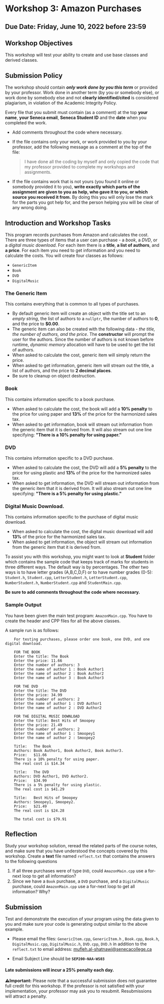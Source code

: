 # Workshop 3: Amazon Purchases
## Due Date: Friday, June 10, 2022 before 23:59
## Workshop Objectives  
This workshop will test your ability to create and use base classes and derived classes.

## Submission Policy
The workshop should contain ***only work done by you this term*** or provided by your professor.  Work done in another term (by you or somebody else), or work done by somebody else and not **clearly identified/cited** is considered plagiarism, in violation of the Academic Integrity Policy.

Every file that you submit must contain (as a comment) at the top **your name**, **your Seneca email**, **Seneca Student ID** and the **date** when you completed the work.

- Add comments throughout the code where necessary.

- If the file contains only your work, or work provided to you by your professor, add the following message as a comment at the top of the file:

    > I have done all the coding by myself and only copied the code that my professor provided to complete my workshops and assignments.

- If the file contains work that is not yours (you found it online or somebody provided it to you), **write exactly which parts of the assignment are given to you as help, who gave it to you, or which source you received it from.**  By doing this you will only lose the mark for the parts you got help for, and the person helping you will be clear of any wrong doing.

## Introduction and Workshop Tasks
This program records purchases from Amazon and calculates the cost. There are three types of items that a user can purchase - a *book*, a *DVD*, or a *digital music download*. For each item there is a **title**, **a list of authors**, and **a price**. For each item you need to get information and you need to calculate the costs. You will create four classes as follows:
- `GenericItem`
- `Book`
- `DVD`
- `DigitalMusic`

### The Generic Item
This contains everything that is common to all types of purchases.
- By default generic item will create an object with the title set to an *empty string*, the list of authors to a `nullptr`, the number of authors to **0**, and the price to **$0.00**.
- The generic item can also be created with the following data - *the title, the number of authors, and the price*. The **constructor** will prompt the user for the authors. Since the number of authors is not known before runtime, *dynamic memory* allocation will have to be used to get the list of authors.
- When asked to calculate the cost, generic item will simply return the price.
- When asked to get information, generic item will stream out the title, a list of authors, and the price to **2 decimal places**.
- Be sure to cleanup on object destruction.

### Book
This contains information specific to a book purchase.
- When asked to calculate the cost, the book will add a **10% penalty** to the price for using paper and **13%** of the price for the harmonized sales tax.
- When asked to get information, book will stream out information from the generic item that it is derived from. It will also stream out one line specifying: **"There is a 10% penalty for using paper."**

### DVD
This contains information specific to a DVD purchase.
- When asked to calculate the cost, the DVD will add a **5% penalty** to the price for using plastic and **13%** of the price for the harmonized sales tax.
- When asked to get information, the DVD will stream out information from the generic item that it is derived from. It will also stream out one line specifying: **"There is a 5% penalty for using plastic."**

### Digital Music Download.
This contains information specific to the purchase of digital music download.
- When asked to calculate the cost, the digital music download will add **13%** of the price for the harmonized sales tax.
- When asked to get information, the object will stream out information from the generic item that it is derived from.


To assist you with this workshop, you might want to look at **Student** folder which contains the sample code that keeps track of marks for students in three different ways. The default way is by percentages. The other two ways is to have letter grades (A,B,C,D,F) or to have number grades (0-5): `Student.h`, `Student.cpp`, `LetterStudent.h`, `LetterStudent.cpp`, `NumberStudent.h`, `NumberStudent.cpp` and `StudentMain.cpp`.

**Be sure to add comments throughout the code where necessary.**

### Sample Output
You have been given the main test program: `AmazonMain.cpp`. You have to create the header and CPP files for all the above classes.


A sample run is as follows:
```
    For testing purchases, please order one book, one DVD, and one digital download.

    FOR THE BOOK
    Enter the title: The Book
    Enter the price: 11.66
    Enter the number of authors: 3
    Enter the name of author 1 : Book Author1
    Enter the name of author 2 : Book Author2
    Enter the name of author 3 : Book Author3
    
    FOR THE DVD
    Enter the title: The DVD
    Enter the price: 34.99
    Enter the number of authors: 2
    Enter the name of author 1 : DVD Author1
    Enter the name of author 2 : DVD Author2
    
    FOR THE DIGITAL MUSIC DOWNLOAD
    Enter the title: Best Hits of Smoopey
    Enter the price: 21.49
    Enter the number of authors: 2
    Enter the name of author 1 : Smoopey1
    Enter the name of author 2 : Smoopey2
    
    Title:   The Book
    Authors: Book Author1, Book Author2, Book Author3.
    Price:   $11.66
    There is a 10% penalty for using paper.
    The real cost is $14.34
    
    Title:   The DVD
    Authors: DVD Author1, DVD Author2.
    Price:   $34.99
    There is a 5% penalty for using plastic.
    The real cost is $41.29
    
    Title:   Best Hits of Smoopey
    Authors: Smoopey1, Smoopey2.
    Price:   $21.49
    The real cost is $24.28
    
    The total cost is $79.91	
```
## Reflection
Study your workshop solution, reread the related parts of the course notes, and make sure that you have understood the concepts covered by this workshop.
Create a **text** file named `reflect.txt` that contains the answers to the following questions 

1. If all three purchases were of type `DVD`, could `AmazonMain.cpp` use a for-next loop to get all information?
2. Since we have a `Book` purchase, a `DVD` purchase, and a `DigitalMusic` purchase, could `AmazonMain.cpp` use a for-next loop to get all information? Why?



## Submission

Test and demonstrate the execution of your program using the data given to you and make sure your code is generating output similar to the above example.



- Please email the files: `GenericItem.cpp`, `GenericItem.h` , `Book.cpp`, `Book.h`, `DigitalMusic.cpp`, `DigitalMusic.h`, `DVD.cpp`, `DVD.h` in addition to the `reflect.txt` to email address: <mufleh.al-shatnawi@senecacollege.ca>

- Email Subject Line should be **`SEP200-NAA-WS03`**

####  Late submissions will incur a 25% penalty each day.

**:warning:Important:** Please note that a successful submission does not guarantee full credit for this workshop. If the professor is not satisfied with your implementation, your professor may ask you to resubmit. Resubmissions will attract a penalty.

